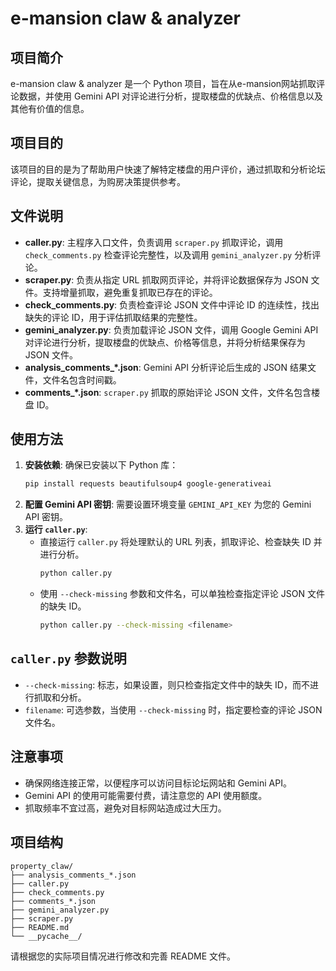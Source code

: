 # e-mansion claw & analyzer

## 项目简介

e-mansion claw & analyzer 是一个 Python 项目，旨在从e-mansion网站抓取评论数据，并使用 Gemini API 对评论进行分析，提取楼盘的优缺点、价格信息以及其他有价值的信息。

## 项目目的

该项目的目的是为了帮助用户快速了解特定楼盘的用户评价，通过抓取和分析论坛评论，提取关键信息，为购房决策提供参考。

## 文件说明

* **caller.py**:  主程序入口文件，负责调用 `scraper.py` 抓取评论，调用 `check_comments.py` 检查评论完整性，以及调用 `gemini_analyzer.py` 分析评论。
* **scraper.py**:  负责从指定 URL 抓取网页评论，并将评论数据保存为 JSON 文件。支持增量抓取，避免重复抓取已存在的评论。
* **check_comments.py**:  负责检查评论 JSON 文件中评论 ID 的连续性，找出缺失的评论 ID，用于评估抓取结果的完整性。
* **gemini_analyzer.py**:  负责加载评论 JSON 文件，调用 Google Gemini API 对评论进行分析，提取楼盘的优缺点、价格等信息，并将分析结果保存为 JSON 文件。
* **analysis_comments_*.json**:  Gemini API 分析评论后生成的 JSON 结果文件，文件名包含时间戳。
* **comments_*.json**:  `scraper.py` 抓取的原始评论 JSON 文件，文件名包含楼盘 ID。

## 使用方法

1. **安装依赖**: 确保已安装以下 Python 库：
    ```bash
    pip install requests beautifulsoup4 google-generativeai
    ```
2. **配置 Gemini API 密钥**:  需要设置环境变量 `GEMINI_API_KEY` 为您的 Gemini API 密钥。
3. **运行 `caller.py`**:
    * 直接运行 `caller.py` 将处理默认的 URL 列表，抓取评论、检查缺失 ID 并进行分析。
      ```bash
      python caller.py
      ```
    * 使用 `--check-missing` 参数和文件名，可以单独检查指定评论 JSON 文件的缺失 ID。
      ```bash
      python caller.py --check-missing <filename>
      ```

## `caller.py` 参数说明

* `--check-missing`:  标志，如果设置，则只检查指定文件中的缺失 ID，而不进行抓取和分析。
* `filename`:  可选参数，当使用 `--check-missing` 时，指定要检查的评论 JSON 文件名。

## 注意事项

* 确保网络连接正常，以便程序可以访问目标论坛网站和 Gemini API。
* Gemini API 的使用可能需要付费，请注意您的 API 使用额度。
* 抓取频率不宜过高，避免对目标网站造成过大压力。

## 项目结构

```
property_claw/
├── analysis_comments_*.json
├── caller.py
├── check_comments.py
├── comments_*.json
├── gemini_analyzer.py
├── scraper.py
├── README.md
└── __pycache__/
```

请根据您的实际项目情况进行修改和完善 README 文件。
